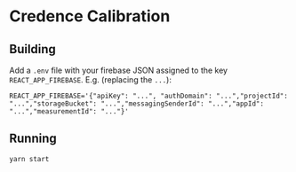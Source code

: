 # Credence Calibration

## Building

Add a `.env` file with your firebase JSON assigned to the key `REACT_APP_FIREBASE`. E.g. (replacing the `...`):

```
REACT_APP_FIREBASE='{"apiKey": "...", "authDomain": "...","projectId": "...","storageBucket": "...","messagingSenderId": "...","appId": "...","measurementId": "..."}'
```

## Running

`yarn start`
